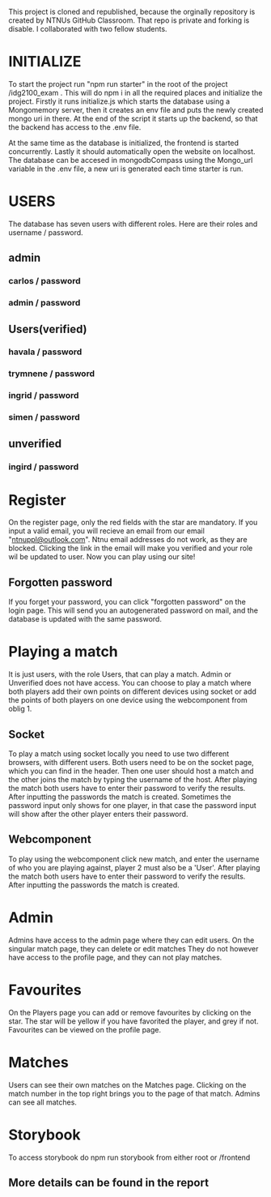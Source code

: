 This project is cloned and republished, because the orginally repository is created by NTNUs GitHub Classroom. That repo is private and forking is disable. I collaborated with two fellow students. 

# INITIALIZE

To start the project run "npm run starter" in the root of the project /idg2100_exam .
This will do npm i in all the required places and initialize the project.
Firstly it runs initialize.js which starts the database using a Mongomemory server,
then it creates an env file and puts the newly created mongo uri in there.
At the end of the script it starts up the backend, so that the backend has access to the .env file.

At the same time as the database is initialized, the frontend is started concurrently.
Lastly it should automatically open the website on localhost.
The database can be accesed in mongodbCompass using the Mongo_url variable in the .env file,
a new uri is generated each time starter is run.

# USERS

The database has seven users with different roles. Here are their roles and username / password.

## admin

### carlos / password

### admin / password

## Users(verified)

### havala / password

### trymnene / password

### ingrid / password

### simen / password

## unverified

### ingird / password

# Register

On the register page, only the red fields with the star are mandatory.
If you input a valid email, you will recieve an email from our email "ntnuppl@outlook.com".
Ntnu email addresses do not work, as they are blocked.
Clicking the link in the email will make you verified and your role wil be updated to user.
Now you can play using our site!

## Forgotten password

If you forget your password, you can click "forgotten password" on the login page.
This will send you an autogenerated password on mail, and the database is updated with the same password.

# Playing a match

It is just users, with the role Users, that can play a match. Admin or Unverified does not have access.
You can choose to play a match where both players add their own points on different devices using socket
or add the points of both players on one device using the webcomponent from oblig 1.

## Socket

To play a match using socket locally you need to use two different browsers, with different users.
Both users need to be on the socket page, which you can find in the header.
Then one user should host a match and the other joins the match by typing the username of the host.
After playing the match both users have to enter their password to verify the results.
After inputting the passwords the match is created.
Sometimes the password input only shows for one player, in that case the password input will show after the other player enters their password.

## Webcomponent

To play using the webcomponent click new match, and enter the username of who you are playing against, player 2 must also be a 'User'.
After playing the match both users have to enter their password to verify the results.
After inputting the passwords the match is created.

# Admin

Admins have access to the admin page where they can edit users.
On the singular match page, they can delete or edit matches
They do not however have access to the profile page, and they can not play matches.

# Favourites

On the Players page you can add or remove favourites by clicking on the star.
The star will be yellow if you have favorited the player, and grey if not.
Favourites can be viewed on the profile page.

# Matches

Users can see their own matches on the Matches page.
Clicking on the match number in the top right brings you to the page of that match.
Admins can see all matches.

# Storybook

To access storybook do npm run storybook from either root or /frontend

## More details can be found in the report

